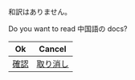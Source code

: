 和訳はありません。

Do you want to read 中国語の docs?

| Ok                      | Cancel                         |
| ----------------------- | ------------------------------ |
| [確認](../zh/readme.md) | [取り消し](../../../Readme.md) |
